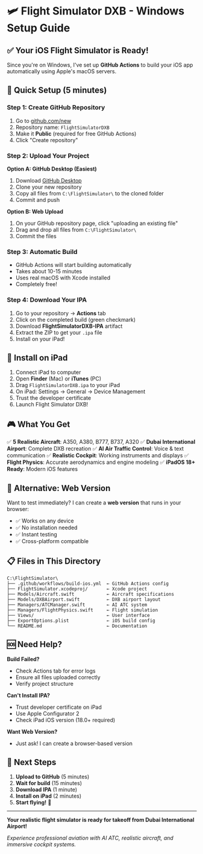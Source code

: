 # 🛩️ Flight Simulator DXB - Windows Setup Guide

## ✅ Your iOS Flight Simulator is Ready!

Since you're on Windows, I've set up **GitHub Actions** to build your iOS app automatically using Apple's macOS servers.

## 🚀 Quick Setup (5 minutes)

### Step 1: Create GitHub Repository
1. Go to [github.com/new](https://github.com/new)
2. Repository name: `FlightSimulatorDXB`
3. Make it **Public** (required for free GitHub Actions)
4. Click "Create repository"

### Step 2: Upload Your Project
**Option A: GitHub Desktop (Easiest)**
1. Download [GitHub Desktop](https://desktop.github.com/)
2. Clone your new repository
3. Copy all files from `C:\FlightSimulator\` to the cloned folder
4. Commit and push

**Option B: Web Upload**
1. On your GitHub repository page, click "uploading an existing file"
2. Drag and drop all files from `C:\FlightSimulator\`
3. Commit the files

### Step 3: Automatic Build
- GitHub Actions will start building automatically
- Takes about 10-15 minutes
- Uses real macOS with Xcode installed
- Completely free!

### Step 4: Download Your IPA
1. Go to your repository → **Actions** tab
2. Click on the completed build (green checkmark)
3. Download **FlightSimulatorDXB-IPA** artifact
4. Extract the ZIP to get your `.ipa` file
5. Install on your iPad!

## 📱 Install on iPad

1. Connect iPad to computer
2. Open **Finder** (Mac) or **iTunes** (PC)
3. Drag `FlightSimulatorDXB.ipa` to your iPad
4. On iPad: Settings → General → Device Management
5. Trust the developer certificate
6. Launch Flight Simulator DXB!

## 🎮 What You Get

✅ **5 Realistic Aircraft**: A350, A380, B777, B737, A320
✅ **Dubai International Airport**: Complete DXB recreation
✅ **AI Air Traffic Control**: Voice & text communication
✅ **Realistic Cockpit**: Working instruments and displays
✅ **Flight Physics**: Accurate aerodynamics and engine modeling
✅ **iPadOS 18+ Ready**: Modern iOS features

## 🔧 Alternative: Web Version

Want to test immediately? I can create a **web version** that runs in your browser:
- ✅ Works on any device
- ✅ No installation needed
- ✅ Instant testing
- ✅ Cross-platform compatible

## 📋 Files in This Directory

```
C:\FlightSimulator\
├── .github/workflows/build-ios.yml  ← GitHub Actions config
├── FlightSimulator.xcodeproj/       ← Xcode project
├── Models/Aircraft.swift            ← Aircraft specifications
├── Models/DXBAirport.swift          ← DXB airport layout
├── Managers/ATCManager.swift        ← AI ATC system
├── Managers/FlightPhysics.swift     ← Flight simulation
├── Views/                           ← User interface
├── ExportOptions.plist              ← iOS build config
└── README.md                        ← Documentation
```

## 🆘 Need Help?

**Build Failed?**
- Check Actions tab for error logs
- Ensure all files uploaded correctly
- Verify project structure

**Can't Install IPA?**
- Trust developer certificate on iPad
- Use Apple Configurator 2
- Check iPad iOS version (18.0+ required)

**Want Web Version?**
- Just ask! I can create a browser-based version

## 🎯 Next Steps

1. **Upload to GitHub** (5 minutes)
2. **Wait for build** (15 minutes)
3. **Download IPA** (1 minute)
4. **Install on iPad** (2 minutes)
5. **Start flying!** 🛫

---

**Your realistic flight simulator is ready for takeoff from Dubai International Airport!**

*Experience professional aviation with AI ATC, realistic aircraft, and immersive cockpit systems.* 